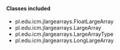 #### Classes included
- pl.edu.icm.jlargearrays.FloatLargeArray
- pl.edu.icm.jlargearrays.LargeArray
- pl.edu.icm.jlargearrays.LargeArrayType
- pl.edu.icm.jlargearrays.LongLargeArray
